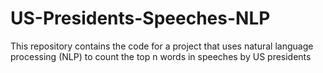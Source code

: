# US-Presidents-Speeches-NLP
This repository contains the code for a project that uses natural language processing (NLP) to count the top n words in speeches by US presidents
